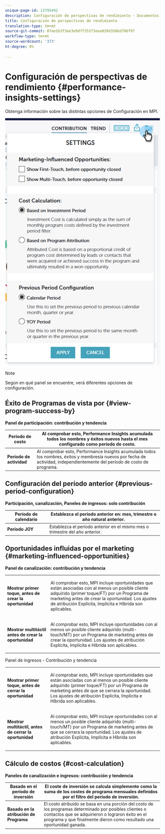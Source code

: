 ```yaml
---
unique-page-id: 13795492
description: Configuración de perspectivas de rendimiento - Documentos de marketing - Documentación del producto
title: Configuración de perspectivas de rendimiento
translation-type: tm+mt
source-git-commit: 07ae1b3f3ee3e9d7f35373eea039d336bd786f97
workflow-type: tm+mt
source-wordcount: '373'
ht-degree: 0%

---
```



# Configuración de perspectivas de rendimiento {#performance-insights-settings}

Obtenga información sobre las distintas opciones de Configuración en MPI.

![](assets/1-3.png)

>[!NOTE]
>
>Según en qué panel se encuentre, verá diferentes opciones de configuración.

## Éxito de Programas de vista por {#view-program-success-by}

**Panel de participación: contribución y tendencia**

| **Período de costo** | Al comprobar esto, Performance Insights acumulada todos los nombres y éxitos nuevos hasta el mes configurado como período de costo. |
|---|---|
| **Período de actividad** | Al comprobar esto, Performance Insights acumulada todos los nombres, éxitos y membresía nuevos por fecha de actividad, independientemente del período de costo de programa. |

## Configuración del período anterior {#previous-period-configuration}

**Participación, canalización, Paneles de ingresos: solo contribución**

| **Período de calendario** | Establezca el período anterior en: mes, trimestre o año natural anterior. |
|---|---|
| **Período JOY** | Establezca el período anterior en el mismo mes o trimestre del año anterior. |

## Oportunidades influidas por el marketing {#marketing-influenced-opportunities}

**Panel de canalización: contribución y tendencia**

<table> 
 <tbody> 
  <tr> 
   <td><strong>Mostrar primer toque, antes de crear la oportunidad</strong></td> 
   <td><p>Al comprobar esto, MPI incluye oportunidades que están asociadas con al menos un posible cliente adquirido (primer toque/FT) por un Programa de marketing antes de crear la oportunidad. Los ajustes de atribución Explícita, Implícita e Híbrida son aplicables.</p></td> 
  </tr> 
  <tr> 
   <td><strong>Mostrar multitáctil antes de crear la oportunidad</strong></td> 
   <td><p>Al comprobar esto, MPI incluye oportunidades con al menos un posible cliente adquirido (multi-touch/MT) por un Programa de marketing antes de crear la oportunidad. Los ajustes de atribución Explícita, Implícita e Híbrida son aplicables.</p></td> 
  </tr> 
 </tbody> 
</table>

Panel de ingresos - Contribución y tendencia

<table> 
 <tbody> 
  <tr> 
   <td><strong>Mostrar primer toque, antes de cerrar la oportunidad</strong></td> 
   <td><p>Al comprobar esto, MPI incluye oportunidades que están asociadas con al menos un posible cliente adquirido (primer toque/FT) por un Programa de marketing antes de que se cerrara la oportunidad. Los ajustes de atribución Explícita, Implícita e Híbrida son aplicables.</p></td> 
  </tr> 
  <tr> 
   <td><strong>Mostrar multitáctil, antes de cerrar la oportunidad</strong></td> 
   <td><p>Al comprobar esto, MPI incluye oportunidades con al menos un posible cliente adquirido (multi-touch/MT) por un Programa de marketing antes de que se cerrara la oportunidad. Los ajustes de atribución Explícita, Implícita e Híbrida son aplicables.</p></td> 
  </tr> 
 </tbody> 
</table>

## Cálculo de costos {#cost-calculation}

**Paneles de canalización e ingresos: contribución y tendencia**

| **Basado en el período de inversión** | El coste de inversión se calcula simplemente como la suma de los costes de programa mensuales definidos por el filtro del período de inversión. |
|---|---|
| **Basado en la atribución de Programa** | El costo atribuido se basa en una porción del costo de los programas determinado por posibles clientes o contactos que se adquirieron o lograron éxito en el programa y que finalmente dieron como resultado una oportunidad ganada. |

